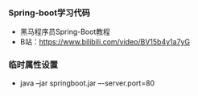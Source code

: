 ### Spring-boot学习代码

- 黑马程序员Spring-Boot教程
- B站：https://www.bilibili.com/video/BV15b4y1a7yG

### 临时属性设置

- java –jar springboot.jar –-server.port=80


